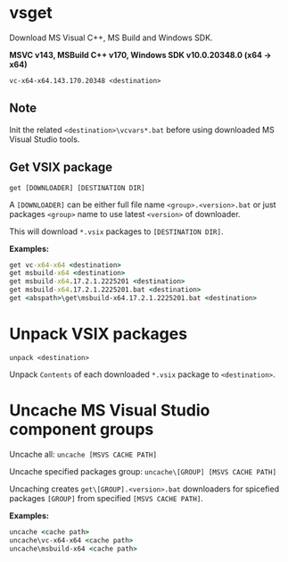 # vsget

Download MS Visual C++, MS Build and Windows SDK.

**MSVC v143, MSBuild C++ v170, Windows SDK v10.0.20348.0 (x64 -> x64)**

`vc-x64-x64.143.170.20348 <destination>`

## Note

Init the related `<destination>\vcvars*.bat` before using downloaded MS Visual
Studio tools.

## Get VSIX package

`get [DOWNLOADER] [DESTINATION DIR]`

A `[DOWNLOADER]` can be either full file name `<group>.<version>.bat` or just 
packages `<group>` name to use latest `<version>` of downloader.

This will download `*.vsix` packages to `[DESTINATION DIR]`.

**Examples:**
```bat
get vc-x64-x64 <destination>
get msbuild-x64 <destination>
get msbuild-x64.17.2.1.2225201 <destination>
get msbuild-x64.17.2.1.2225201.bat <destination>
get <abspath>\get\msbuild-x64.17.2.1.2225201.bat <destination>
```

# Unpack VSIX packages

`unpack <destination>`

Unpack `Contents` of each downloaded `*.vsix` package to `<destination>`.

# Uncache MS Visual Studio component groups

Uncache all: `uncache [MSVS CACHE PATH]`

Uncache specified packages group: `uncache\[GROUP] [MSVS CACHE PATH]`

Uncaching creates `get\[GROUP].<version>.bat` downloaders for spicefied 
packages `[GROUP]` from specified `[MSVS CACHE PATH]`.

**Examples:**
```bat
uncache <cache path>
uncache\vc-x64-x64 <cache path>
uncache\msbuild-x64 <cache path>
```
